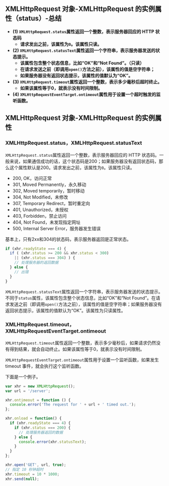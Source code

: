 ## XMLHttpRequest 对象-XMLHttpRequest 的实例属性（status）-总结

- **(1) `XMLHttpRequest.status`属性返回一个整数，表示服务器回应的 HTTP 状态码**
  - **请求发出之前，该属性为`0`。该属性只读。**
- **(2) `XMLHttpRequest.statusText`属性返回一个字符串，表示服务器发送的状态提示。**
  - **该属性包含整个状态信息，比如“OK”和“Not Found”。（只读）**
  - **在请求发送之前（即调用`open()`方法之前），该属性的值是空字符串；**
  - **如果服务器没有返回状态提示，该属性的值默认为“OK”。**
- **(3) `XMLHttpRequest.timeout`属性返回一个整数，表示多少毫秒后超时终止。**
  - **如果该属性等于0，就表示没有时间限制。**
- **(4) `XMLHttpRequestEventTarget.ontimeout`属性用于设置一个超时触发的监听函数。**

## XMLHttpRequest 对象-XMLHttpRequest 的实例属性

### XMLHttpRequest.status，XMLHttpRequest.statusText

`XMLHttpRequest.status`属性返回一个整数，表示服务器回应的 HTTP 状态码。一般来说，如果通信成功的话，这个状态码是200；如果服务器没有返回状态码，那么这个属性默认是200。请求发出之前，该属性为`0`。该属性只读。

- 200, OK，访问正常
- 301, Moved Permanently，永久移动
- 302, Moved temporarily，暂时移动
- 304, Not Modified，未修改
- 307, Temporary Redirect，暂时重定向
- 401, Unauthorized，未授权
- 403, Forbidden，禁止访问
- 404, Not Found，未发现指定网址
- 500, Internal Server Error，服务器发生错误

基本上，只有2xx和304的状态码，表示服务器返回是正常状态。

```javascript
if (xhr.readyState === 4) {
  if ( (xhr.status >= 200 && xhr.status < 300)
    || (xhr.status === 304) ) {
    // 处理服务器的返回数据
  } else {
    // 出错
  }
}
```

`XMLHttpRequest.statusText`属性返回一个字符串，表示服务器发送的状态提示。不同于`status`属性，该属性包含整个状态信息，比如“OK”和“Not Found”。在请求发送之前（即调用`open()`方法之前），该属性的值是空字符串；如果服务器没有返回状态提示，该属性的值默认为“OK”。该属性为只读属性。

### XMLHttpRequest.timeout，XMLHttpRequestEventTarget.ontimeout

`XMLHttpRequest.timeout`属性返回一个整数，表示多少毫秒后，如果请求仍然没有得到结果，就会自动终止。如果该属性等于0，就表示没有时间限制。

`XMLHttpRequestEventTarget.ontimeout`属性用于设置一个监听函数，如果发生 timeout 事件，就会执行这个监听函数。

下面是一个例子。

```javascript
var xhr = new XMLHttpRequest();
var url = '/server';

xhr.ontimeout = function () {
  console.error('The request for ' + url + ' timed out.');
};

xhr.onload = function() {
  if (xhr.readyState === 4) {
    if (xhr.status === 200) {
      // 处理服务器返回的数据
    } else {
      console.error(xhr.statusText);
    }
  }
};

xhr.open('GET', url, true);
// 指定 10 秒钟超时
xhr.timeout = 10 * 1000;
xhr.send(null);
```